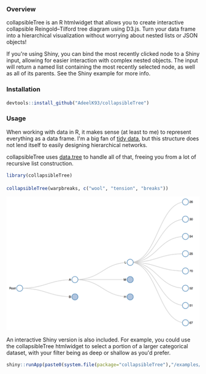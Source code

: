 <!-- README.md is generated from README.Rmd. Please edit that file -->
### Overview

collapsibleTree is an R htmlwidget that allows you to create interactive collapsible Reingold–Tilford tree diagram using D3.js. Turn your data frame into a hierarchical visualization without worrying about nested lists or JSON objects!

If you're using Shiny, you can bind the most recently clicked node to a Shiny input, allowing for easier interaction with complex nested objects. The input will return a named list containing the most recently selected node, as well as all of its parents. See the Shiny example for more info.

### Installation

``` r
devtools::install_github("AdeelK93/collapsibleTree")
```

### Usage

When working with data in R, it makes sense (at least to me) to represent everything as a data frame. I'm a big fan of [tidy data](https://cran.r-project.org/web/packages/tidyr/vignettes/tidy-data.html), but this structure does not lend itself to easily designing hierarchical networks.

collapsibleTree uses [data.tree](https://cran.r-project.org/web/packages/data.tree/vignettes/data.tree.html) to handle all of that, freeing you from a lot of recursive list construction.

``` r
library(collapsibleTree)

collapsibleTree(warpbreaks, c("wool", "tension", "breaks"))
```

![Collapsible Tree](README-example-1.PNG "Collapsible Tree")

An interactive Shiny version is also included. For example, you could use the collapsibleTree htmlwidget to select a portion of a larger categorical dataset, with your filter being as deep or shallow as you'd prefer.

``` r
shiny::runApp(paste0(system.file(package="collapsibleTree"),"/examples/02shiny"))
```
